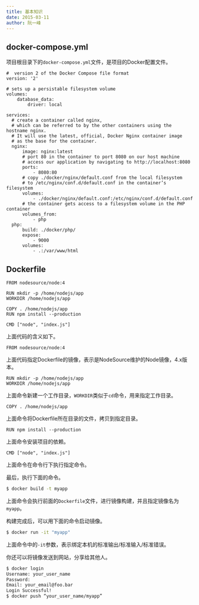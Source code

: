```yaml
---
title: 基本知识
date: 2015-03-11
author: 阮一峰
---
```


## docker-compose.yml

项目根目录下的`docker-compose.yml`文件，是项目的Docker配置文件。

```
#  version 2 of the Docker Compose file format
version: '2'

# sets up a persistable filesystem volume
volumes:
    database_data:
        driver: local

services:
  # create a container called nginx,
  # which can be referred to by the other containers using the hostname nginx.
  # It will use the latest, official, Docker Nginx container image
  # as the base for the container.
  nginx:
      image: nginx:latest
      # port 80 in the container to port 8080 on our host machine
      # access our application by navigating to http://localhost:8080
      ports:
          - 8080:80
      # copy ./docker/nginx/default.conf from the local filesystem
      # to /etc/nginx/conf.d/default.conf in the container’s filesystem
      volumes:
          - ./docker/nginx/default.conf:/etc/nginx/conf.d/default.conf
      # the container gets access to a filesystem volume in the PHP container
      volumes_from:
          - php
  php:
      build: ./docker/php/
      expose:
          - 9000
      volumes:
          - .:/var/www/html
```

## Dockerfile

```
FROM nodesource/node:4

RUN mkdir -p /home/nodejs/app
WORKDIR /home/nodejs/app

COPY . /home/nodejs/app
RUN npm install --production

CMD ["node", "index.js"]
```

上面代码的含义如下。

```
FROM nodesource/node:4
```

上面代码指定Dockerfile的镜像，表示是NodeSource维护的Node镜像，4.x版本。

```
RUN mkdir -p /home/nodejs/app
WORKDIR /home/nodejs/app
```

上面命令新建一个工作目录，`WORKDIR`类似于`cd`命令，用来指定工作目录。

```
COPY . /home/nodejs/app
```

上面命令将Dockerfile所在目录的文件，拷贝到指定目录。

```
RUN npm install --production
```

上面命令安装项目的依赖。

```
CMD ["node", "index.js"]
```

上面命令在命令行下执行指定命令。

最后，执行下面的命令。

```bash
$ docker build -t myapp
```

上面命令会执行前面的`Dockerfile`文件，进行镜像构建，并且指定镜像名为`myapp`。

构建完成后，可以用下面的命令启动镜像。

```bash
$ docker run -it "myapp"
```

上面命令中的`-it`参数，表示绑定本机的标准输出/标准输入/标准错误。

你还可以将镜像发送到网站，分享给其他人。

```bash
$ docker login
Username: your_user_name
Password:
Email: your_email@foo.bar
Login Successful!
$ docker push “your_user_name/myapp”
```
